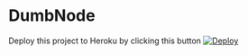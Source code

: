 # DumbNode
Deploy this project to Heroku by clicking this button
[![Deploy](https://www.herokucdn.com/deploy/button.svg)](https://heroku.com/deploy)
